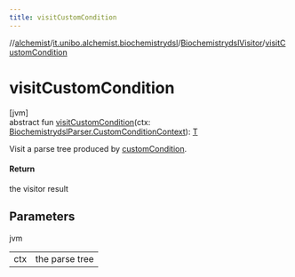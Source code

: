 ```yaml
---
title: visitCustomCondition
---
```

//[alchemist](../../../index.html)/[it.unibo.alchemist.biochemistrydsl](../index.html)/[BiochemistrydslVisitor](index.html)/[visitCustomCondition](visit-custom-condition.html)



# visitCustomCondition



[jvm]\
abstract fun [visitCustomCondition](visit-custom-condition.html)(ctx: [BiochemistrydslParser.CustomConditionContext](../-biochemistrydsl-parser/-custom-condition-context/index.html)): [T](../../it.unibo.alchemist.model.implementations.conditions/-neighborhood-present/index.html)



Visit a parse tree produced by [customCondition](../-biochemistrydsl-parser/custom-condition.html).



#### Return



the visitor result



## Parameters


jvm

| | |
|---|---|
| ctx | the parse tree |




